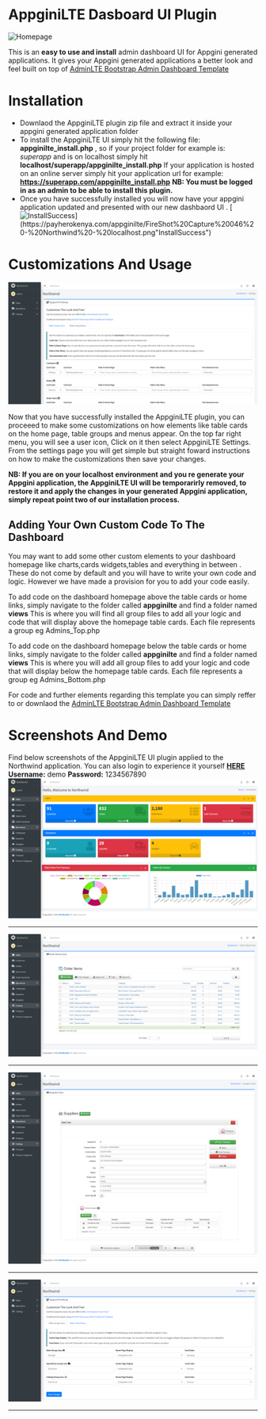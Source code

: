 # AppginiLTE Dasboard UI Plugin

![Homepage]([https://payherokenya.com/appginilte/FireShot%20Capture%20041%20-%20Northwind%20-%20Homepage%20-%20localhost.png?token=GHSAT0AAAAAABUC5FT6PSZYJSQJSCOTF774YVJ2WZQ "Homepage")

This is an **easy to use and install** admin dashboard UI for Appgini generated applications.
It gives your Appgini generated applications a better look and feel built on top of [AdminLTE Bootstrap Admin Dashboard Template](https://adminlte.io "AdminLTE Bootstrap Admin Dashboard Template") 

# Installation
- Downlaod the AppginiLTE plugin zip file and extract it inside your appgini generated application folder
- To install the AppginiLTE UI simply hit the following file: **appginilte_install.php** , so if your project folder for example is: *superapp* and is on localhost simply hit **localhost/superapp/appginilte_install.php** 
If your application is hosted on an online server simply hit your application url for example: **https://superapp.com/appginilte_install.php**
**NB: You must be logged in as an admin to be able to install this plugin.**
- Once you have successfully installed you will now have your appgini application updated and presented with our new dashbaord UI .
[![InstallSuccess](https://payherokenya.com/appginilte/FireShot%20Capture%20046%20-%20Northwind%20-%20localhost.png"InstallSuccess")](https://payherokenya.com/appginilte/FireShot%20Capture%20046%20-%20Northwind%20-%20localhost.png"InstallSuccess")

# Customizations And Usage

[![Customization](https://raw.githubusercontent.com/ronniengoda/appginilte/master/appginilte/screenshots/FireShot%20Capture%20045%20-%20Northwind%20-%20localhost.png?token=GHSAT0AAAAAABUC5FT7E6CBUV4NJHVTEYPGYVJ3FMQ "Customization")](https://raw.githubusercontent.com/ronniengoda/appginilte/master/appginilte/screenshots/FireShot%20Capture%20045%20-%20Northwind%20-%20localhost.png?token=GHSAT0AAAAAABUC5FT7E6CBUV4NJHVTEYPGYVJ3FMQ "Customization")

Now that you have successfully installed the AppginiLTE plugin, you can proceeed to make some customizations on how elements like table cards on the home page, table groups and menus appear.
On the top far right menu, you will see a user icon, Click on it then select AppginiLTE Settings.
From the settings page you will get simple but straight foward instructions on how to make the customizations then save your changes.

**NB: If you are on your localhost environment and you re generate your Appgini application, the AppginiLTE UI will be temporarirly removed, to restore it and apply the changes in your generated Appgini application, simply repeat point two of our installation process.**

## Adding Your Own Custom Code To The Dashboard
You may want to add some other custom elements to your dashboard homepage like charts,cards widgets,tables and everything in between . These do not come by default and you will have to write your own code and logic. However we have made a provision for you to add your code easily. 

To add code on the dashboard homepage above the table cards or home links, simply navigate to the folder called **appginilte** and find a folder named **views** This is where you will find all group files to add all your logic and code that will display above the homepage table cards. Each file represents a group eg Admins_Top.php

To add code on the dashboard homepage below the table cards or home links, simply navigate to the folder called **appginilte** and find a folder named **views** This is where you will add all group files to add your logic and code that will display below the homepage table cards. Each file represents a group eg Admins_Bottom.php

For code and further elements regarding this template you can simply reffer to or downlaod the [AdminLTE Bootstrap Admin Dashboard Template](https://adminlte.io/ "AdminLTE Bootstrap Admin Dashboard Template")

# Screenshots And Demo

Find below screenshots  of the AppginiLTE UI plugin applied to the Northwind application. You can also login to experience it yourself [ **HERE**](https://payherokenya.com/northwind " HERE") **Username:** demo **Password:** 1234567890
[![Homepage](https://raw.githubusercontent.com/ronniengoda/appginilte/master/appginilte/screenshots/FireShot%20Capture%20041%20-%20Northwind%20-%20Homepage%20-%20localhost.png?token=GHSAT0AAAAAABUC5FT7YTKS5MD6ALPAPPT6YVJ3YMA "Homepage")](https://raw.githubusercontent.com/ronniengoda/appginilte/master/appginilte/screenshots/FireShot%20Capture%20041%20-%20Northwind%20-%20Homepage%20-%20localhost.png?token=GHSAT0AAAAAABUC5FT7YTKS5MD6ALPAPPT6YVJ3YMA "Homepage")

------------

[![Detailview](https://raw.githubusercontent.com/ronniengoda/appginilte/master/appginilte/screenshots/FireShot%20Capture%20042%20-%20Northwind%20-%20localhost.png?token=GHSAT0AAAAAABUC5FT6E3LQWN66YEXIG3FAYVJ3Y7Q "Detailview")](https://raw.githubusercontent.com/ronniengoda/appginilte/master/appginilte/screenshots/FireShot%20Capture%20042%20-%20Northwind%20-%20localhost.png?token=GHSAT0AAAAAABUC5FT6E3LQWN66YEXIG3FAYVJ3Y7Q "Detailview")

------------

[![Addnew](https://raw.githubusercontent.com/ronniengoda/appginilte/master/appginilte/screenshots/FireShot%20Capture%20043%20-%20Northwind%20-%20localhost.png?token=GHSAT0AAAAAABUC5FT7EERS6XCMQYR6LK72YVJ3ZSA "Addnew")](https://raw.githubusercontent.com/ronniengoda/appginilte/master/appginilte/screenshots/FireShot%20Capture%20043%20-%20Northwind%20-%20localhost.png?token=GHSAT0AAAAAABUC5FT7EERS6XCMQYR6LK72YVJ3ZSA "Addnew")

------------

[![CustmizeSettings](https://raw.githubusercontent.com/ronniengoda/appginilte/master/appginilte/screenshots/FireShot%20Capture%20044%20-%20Northwind%20-%20localhost.png?token=GHSAT0AAAAAABUC5FT644ETCQQIP4JI42VSYVJ32KQ "CustmizeSettings")](https://raw.githubusercontent.com/ronniengoda/appginilte/master/appginilte/screenshots/FireShot%20Capture%20044%20-%20Northwind%20-%20localhost.png?token=GHSAT0AAAAAABUC5FT644ETCQQIP4JI42VSYVJ32KQ "CustmizeSettings")

------------
